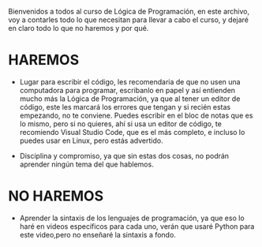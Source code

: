 Bienvenidos a todos al curso de Lógica de Programación, en este archivo, voy a contarles todo lo que necesitan para llevar a cabo el curso, y dejaré en claro todo lo que no haremos y por qué.

# HAREMOS

- Lugar para escribir el código, les recomendaria de que no usen una computadora para programar, 
escribanlo en papel y así entienden mucho más la Lógica de Programación, ya que al tener un editor de código, este les marcará los errores que tengan y si recién estas empezando, no te conviene. Puedes escribir en el bloc de notas que es lo mismo, pero si no quieres, ahí si usa un editor de código, te recomiendo Visual Studio Code, que es el más completo, e incluso lo puedes usar en Linux, pero estás advertido. 

- Disciplina y compromiso, ya que sin estas dos cosas, no podrán aprender ningún tema del que hablemos.

# NO HAREMOS

- Aprender la sintaxis de los lenguajes de programación, ya que eso lo haré en videos específicos para cada uno, verán que usaré Python para este video,pero no enseñaré la sintaxis a fondo.
